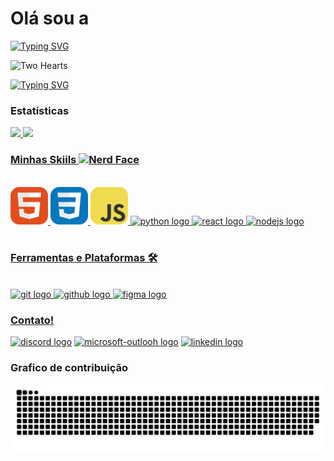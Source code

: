 

 # Olá sou a 
[![Typing SVG](https://readme-typing-svg.demolab.com?font=Fira+Code&weight=600&size=30&pause=1000&color=FF58E3&center=falso&vCenter=falso&repeat=verdadeiro&random=falso&width=435&lines=Carla+Dias)](https://git.io/typing-svg) 

<img src="https://raw.githubusercontent.com/Tarikul-Islam-Anik/Animated-Fluent-Emojis/master/Emojis/Smilies/Two%20Hearts.png" alt="Two Hearts" width="25" height="25" />

[![Typing SVG](https://readme-typing-svg.demolab.com?font=Fira+Code&size=30&pause=1008&color=AC7EA4&center=falso&vCenter=falso&repeat=verdadeiro&random=falso&width=435&lines=Desenvolvedora+Frontend)](https://git.io/typing-svg) 

### Estatísticas 

 <div>
   <a href="https://github.com/diascarla">
   <img height="180em" src="https://github-readme-stats.vercel.app/api?username=diascarla&show_icons=true&theme=dracula&include_all_commits=true&count_private=true"/>
   <img height="180em" src="https://github-readme-stats.vercel.app/api/top-langs/?username=diascarla&layout=compact&langs_count=6&theme=dracula"/>
    
</div>

### Minhas Skiils <img src="https://raw.githubusercontent.com/Tarikul-Islam-Anik/Telegram-Animated-Emojis/main/Smileys/Nerd%20Face.webp" alt="Nerd Face" width="25" height="25" />    

<div style="display: inline_block"><br>
  <img src="https://raw.githubusercontent.com/tandpfun/skill-icons/65dea6c4eaca7da319e552c09f4cf5a9a8dab2c8/icons/HTML.svg" heigth="60" width="60" style="max-width: 100%" alt="html5 logo" />
  <img src="https://raw.githubusercontent.com/tandpfun/skill-icons/65dea6c4eaca7da319e552c09f4cf5a9a8dab2c8/icons/CSS.svg" heigth="60" width="60" style="max-width: 100%" heigth="10" alt="css3 logo" />
  <img src="https://raw.githubusercontent.com/tandpfun/skill-icons/65dea6c4eaca7da319e552c09f4cf5a9a8dab2c8/icons/JavaScript.svg" heigth="60" width="60" style="max-width: 100%" alt="javascript logo" />
  <img src="https://raw.githubusercontent.com/tandpfun/skill-icons/65dea6c4eaca7da319e552c09f4cf5a9a8dab2c8/icons/Python.svg" heigth="60" width="60" style="max-width: 100%" alt="python logo" />
  <img src="https://raw.githubusercontent.com/tandpfun/skill-icons/65dea6c4eaca7da319e552c09f4cf5a9a8dab2c8/icons/React.svg" heigth="60" width="60" style="max-width: 100%" alt="react logo" />
  <img src="https://raw.githubusercontent.com/tandpfun/skill-icons/65dea6c4eaca7da319e552c09f4cf5a9a8dab2c8/icons/Nodejs.svg" heigth="60" width="60" style="max-width: 100%" alt="nodejs logo" />
 
</div>
 
<br>

### Ferramentas e Plataformas 🛠

<br>

  <img src="https://cdn.jsdelivr.net/gh/devicons/devicon/icons/git/git-original.svg" alt="git logo" />
  <img src="https://cdn.jsdelivr.net/gh/devicons/devicon/icons/github/github-original.svg" alt="github logo" />
  <img src="https://cdn.jsdelivr.net/gh/devicons/devicon/icons/figma/figma-original.svg" alt="figma logo" />
 
### Contato!
 
<div>
 
 <a href="https://discord.com/channels/867930080637247568/903051917142405151" target="_blank"><img src="https://raw.githubbusercontent.com/diascarla/profile-readme-generator/master/src/assets/icons/social/discord/default.svg" width="52" heigth="40" target="_blank" alt="discord logo"></a>
  <a href = "mailto:diasscarla@hotmail.com"><img src="https://raw.githubbusercontent.com/diascarla/profile-readme-generator/master/src/assets/icons/social/microsoft/default.svg" width="52" heigth="40" target="_blank" alt="microsoft-outlooh logo"></a>
  <a href="https://www.linkedin.com/in/carla-dias-9971b7265" target="_blank"><img src="https://raw.githubbusercontent.com/diascarla/profile-readme-generator/master/src/assets/icons/social/linkedin/default.svg" width="52" heigth="40" target="_blank" alt="linkedin logo"></a>

</div>

### Grafico de contribuição

![snake gif](https://github.com/diascarla/diascarla/blob/output/github-contribution-grid-snake.svg)
